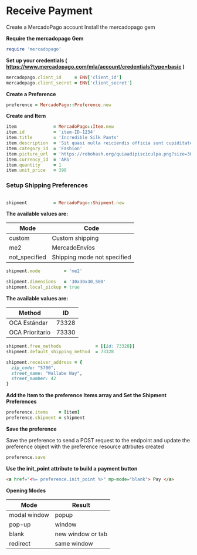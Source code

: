 # Receive Payment

Create a MercadoPago account 
Install the mercadopago gem 

**Require the mercadopago Gem**

```ruby
require 'mercadopago'
```

**Set up your credentials ( https://www.mercadopago.com/mla/account/credentials?type=basic )**

```ruby
mercadopago.client_id     = ENV['client_id']
mercadopago.client_secret = ENV['client_secret']
```

**Create a Preference**

```ruby
preference = MercadoPago::Preference.new
```

**Create and Item**

```ruby
item              = MercadoPago::Item.new
item.id           = 'item-ID-1234'
item.title        = 'Incredible Silk Pants'
item.description  = 'Sit quasi nulla reiciendis officia sunt cupiditate.'
item.category_id  = 'Fashion'
item.picture_url  = 'https://robohash.org/quiaadipisciculpa.png?size=300x300&set=set1'
item.currency_id  = 'ARS'
item.quantity     = 1
item.unit_price   = 390

```

### Setup Shipping Preferences

```ruby

shipment          = MercadoPago::Shipment.new
```

**The available values are:**

Mode | Code
------------ | -------------
custom         |   Custom shipping
me2            |   MercadoEnvíos
not_specified  |   Shipping mode not specified

```ruby
shipment.mode         = 'me2'
```

```ruby
shipment.dimensions   = '30x30x30,500'
shipment.local_pickup = true
```

**The available values are:**

Method | ID
------------ | -------------
OCA Estándar    | 73328
OCA Prioritario | 73330

```ruby
shipment.free_methods             = [{id: 73328}]
shipment.default_shipping_method  = 73328

shipment.receiver_address = {
  zip_code: "5700",
  street_name: "Wallabe Way", 
  street_number: 42
}
```

**Add the Item to the preference Items array and Set the Shipment Preferences**

```ruby
preference.items    = [item]
preference.shipment = shipment
```

**Save the preference**

Save the preference to send a POST request to the endpoint and update the preference object with the preference resource attrbutes created

```ruby
preference.save
```

**Use the init_point attribute to build a payment button**

```html
<a href="<%= preference.init_point %>" mp-mode="blank"> Pay </a>
```

**Opening Modes**

Mode | Result
------------ | -------------
modal window | popup 
pop-up       | window
blank        | new window or tab
redirect     | same window


